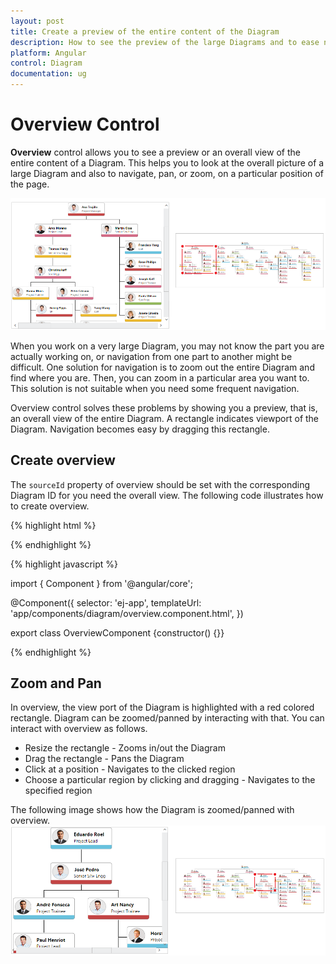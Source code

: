 ```yaml
---
layout: post
title: Create a preview of the entire content of the Diagram
description: How to see the preview of the large Diagrams and to ease navigations within that Diagram?
platform: Angular
control: Diagram
documentation: ug
---
```



# Overview Control

**Overview** control allows you to see a preview or an overall view of the entire content of a Diagram. This helps you to look at the overall picture of a large Diagram and also to navigate, pan, or zoom, on a particular position of the page.

![](/angular/Diagram/Overview-Control_images/Overview-Control_img1.png)

When you work on a very large Diagram, you may not know the part you are actually working on, or navigation from one part to another might be difficult. One solution for navigation is to zoom out the entire Diagram and find where you are. Then, you can zoom in a particular area you want to. This solution is not suitable when you need some frequent navigation.

Overview control solves these problems by showing you a preview, that is, an overall view of the entire Diagram. A rectangle indicates viewport of the Diagram. Navigation becomes easy by dragging this rectangle.

## Create overview

The `sourceId` property of overview should be set with the corresponding Diagram ID for you need the overall view. The following code illustrates how to create overview.  

{% highlight html %}
<!--Initializes the Diagram element-->

<ej-diagram  id="diagramCore" width="100%" height="490px">
</ej-diagram>

<!-- Initializes the overview element -->

<ej-overview  id="overview" sourceID="diagramCore" width="100%" height="560px">
</ej-overview>
   
{% endhighlight %}

{% highlight javascript %}

import { Component } from '@angular/core';

@Component({
    selector: 'ej-app',
    templateUrl: 'app/components/diagram/overview.component.html',
})

export class OverviewComponent {constructor() {}}

{% endhighlight %}

## Zoom and Pan

In overview, the view port of the Diagram is highlighted with a red colored rectangle. Diagram can be zoomed/panned by interacting with that. You can interact with overview as follows. 

* Resize the rectangle - Zooms in/out the Diagram
* Drag the rectangle - Pans the Diagram
* Click at a position - Navigates to the clicked region
* Choose a particular region by clicking and dragging - Navigates to the specified region

The following image shows how the Diagram is zoomed/panned with overview.
![](/angular/Diagram/Overview-Control_images/Overview-Control_img2.png)